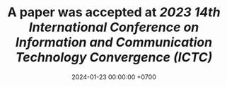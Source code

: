 ---
title: >-
    A paper was accepted at <i>2023 14th International Conference on Information and Communication Technology Convergence (ICTC)</i>
date: 2024-01-23 00:00:00 +0700
---